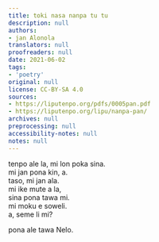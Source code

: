 ```yaml
---
title: toki nasa nanpa tu tu
description: null
authors:
- jan Alonola
translators: null
proofreaders: null
date: 2021-06-02
tags:
- 'poetry'
original: null
license: CC-BY-SA 4.0
sources:
- https://liputenpo.org/pdfs/0005pan.pdf
- https://liputenpo.org/lipu/nanpa-pan/
archives: null
preprocessing: null
accessibility-notes: null
notes: null
---
```


tenpo ale la, mi lon poka sina.  
mi jan pona kin, a.  
taso, mi jan ala.  
mi ike mute a la,  
sina pona tawa mi.  
mi moku e soweli.  
a, seme li mi?

pona ale tawa Nelo.